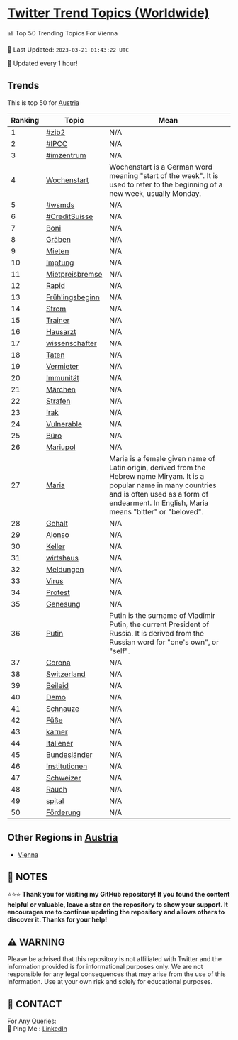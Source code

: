 [Twitter Trend Topics (Worldwide)](https://github.com/ErcinDedeoglu/Twitter-Trend-Topics)
==========


📊 Top 50 Trending Topics For Vienna

📆 Last Updated: `2023-03-21 01:43:22 UTC`

🔧 Updated every 1 hour!


## Trends

This is top 50 for [Austria](</Austria>)

| Ranking | Topic | Mean |
| ------- | ------------ | ------------ |
| 1 | [#zib2](http://twitter.com/search?q=%23zib2) | N/A |
| 2 | [#IPCC](http://twitter.com/search?q=%23IPCC) | N/A |
| 3 | [#imzentrum](http://twitter.com/search?q=%23imzentrum) | N/A |
| 4 | [Wochenstart](http://twitter.com/search?q=Wochenstart) | Wochenstart is a German word meaning "start of the week". It is used to refer to the beginning of a new week, usually Monday. |
| 5 | [#wsmds](http://twitter.com/search?q=%23wsmds) | N/A |
| 6 | [#CreditSuisse](http://twitter.com/search?q=%23CreditSuisse) | N/A |
| 7 | [Boni](http://twitter.com/search?q=Boni) | N/A |
| 8 | [Gräben](http://twitter.com/search?q=Gr%c3%a4ben) | N/A |
| 9 | [Mieten](http://twitter.com/search?q=Mieten) | N/A |
| 10 | [Impfung](http://twitter.com/search?q=Impfung) | N/A |
| 11 | [Mietpreisbremse](http://twitter.com/search?q=Mietpreisbremse) | N/A |
| 12 | [Rapid](http://twitter.com/search?q=Rapid) | N/A |
| 13 | [Frühlingsbeginn](http://twitter.com/search?q=Fr%c3%bchlingsbeginn) | N/A |
| 14 | [Strom](http://twitter.com/search?q=Strom) | N/A |
| 15 | [Trainer](http://twitter.com/search?q=Trainer) | N/A |
| 16 | [Hausarzt](http://twitter.com/search?q=Hausarzt) | N/A |
| 17 | [wissenschafter](http://twitter.com/search?q=wissenschafter) | N/A |
| 18 | [Taten](http://twitter.com/search?q=Taten) | N/A |
| 19 | [Vermieter](http://twitter.com/search?q=Vermieter) | N/A |
| 20 | [Immunität](http://twitter.com/search?q=Immunit%c3%a4t) | N/A |
| 21 | [Märchen](http://twitter.com/search?q=M%c3%a4rchen) | N/A |
| 22 | [Strafen](http://twitter.com/search?q=Strafen) | N/A |
| 23 | [Irak](http://twitter.com/search?q=Irak) | N/A |
| 24 | [Vulnerable](http://twitter.com/search?q=Vulnerable) | N/A |
| 25 | [Büro](http://twitter.com/search?q=B%c3%bcro) | N/A |
| 26 | [Mariupol](http://twitter.com/search?q=Mariupol) | N/A |
| 27 | [Maria](http://twitter.com/search?q=Maria) | Maria is a female given name of Latin origin, derived from the Hebrew name Miryam. It is a popular name in many countries and is often used as a form of endearment. In English, Maria means "bitter" or "beloved". |
| 28 | [Gehalt](http://twitter.com/search?q=Gehalt) | N/A |
| 29 | [Alonso](http://twitter.com/search?q=Alonso) | N/A |
| 30 | [Keller](http://twitter.com/search?q=Keller) | N/A |
| 31 | [wirtshaus](http://twitter.com/search?q=wirtshaus) | N/A |
| 32 | [Meldungen](http://twitter.com/search?q=Meldungen) | N/A |
| 33 | [Virus](http://twitter.com/search?q=Virus) | N/A |
| 34 | [Protest](http://twitter.com/search?q=Protest) | N/A |
| 35 | [Genesung](http://twitter.com/search?q=Genesung) | N/A |
| 36 | [Putin](http://twitter.com/search?q=Putin) | Putin is the surname of Vladimir Putin, the current President of Russia. It is derived from the Russian word for "one's own", or "self". |
| 37 | [Corona](http://twitter.com/search?q=Corona) | N/A |
| 38 | [Switzerland](http://twitter.com/search?q=Switzerland) | N/A |
| 39 | [Beileid](http://twitter.com/search?q=Beileid) | N/A |
| 40 | [Demo](http://twitter.com/search?q=Demo) | N/A |
| 41 | [Schnauze](http://twitter.com/search?q=Schnauze) | N/A |
| 42 | [Füße](http://twitter.com/search?q=F%c3%bc%c3%9fe) | N/A |
| 43 | [karner](http://twitter.com/search?q=karner) | N/A |
| 44 | [Italiener](http://twitter.com/search?q=Italiener) | N/A |
| 45 | [Bundesländer](http://twitter.com/search?q=Bundesl%c3%a4nder) | N/A |
| 46 | [Institutionen](http://twitter.com/search?q=Institutionen) | N/A |
| 47 | [Schweizer](http://twitter.com/search?q=Schweizer) | N/A |
| 48 | [Rauch](http://twitter.com/search?q=Rauch) | N/A |
| 49 | [spital](http://twitter.com/search?q=spital) | N/A |
| 50 | [Förderung](http://twitter.com/search?q=F%c3%b6rderung) | N/A |



## Other Regions in [Austria](</Austria>)

* [Vienna](</Austria/Vienna.md>)



## 📝 NOTES

⭐⭐⭐ **Thank you for visiting my GitHub repository! If you found the content helpful or valuable, leave a star on the repository to show your support. It encourages me to continue updating the repository and allows others to discover it. Thanks for your help!**


## ⚠️ WARNING

Please be advised that this repository is not affiliated with Twitter and the information provided is for informational purposes only. We are not responsible for any legal consequences that may arise from the use of this information. Use at your own risk and solely for educational purposes.


## 📨 CONTACT

 For Any Queries:  
            🏓 Ping Me : [LinkedIn](https://www.linkedin.com/in/ercindedeoglu/)
